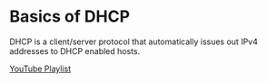 # Basics of DHCP

DHCP is a client/server protocol that automatically issues out IPv4 addresses to DHCP enabled hosts.

[YouTube Playlist](https://www.youtube.com/playlist?list=PL2hKQy_4SrFsrMMaHH6wJ5cjjeudA60Bf)
